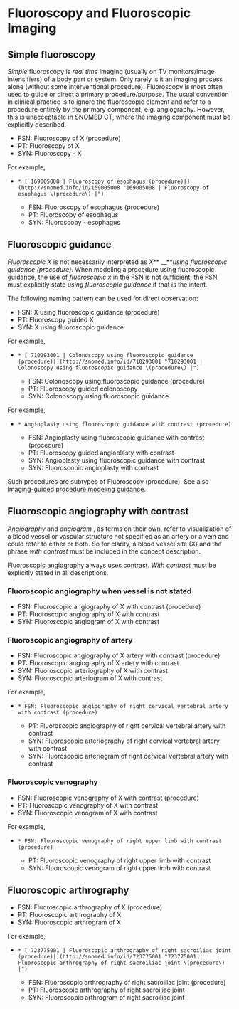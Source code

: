 # Fluoroscopy and Fluoroscopic Imaging

## Simple fluoroscopy

 _Simple_ fluoroscopy is  _real time_ imaging (usually on TV monitors/image intensifiers) of a body part or system. Only rarely is it an imaging process alone (without some interventional procedure). Fluoroscopy is most often used to guide or direct a primary procedure/purpose. The usual convention in clinical practice is to ignore the fluoroscopic element and refer to a procedure entirely by the primary component, e.g. angiography. However, this is unacceptable in SNOMED CT, where the imaging component must be explicitly described. 

  * FSN: Fluoroscopy of X (procedure)
  * PT: Fluoroscopy of X
  * SYN: Fluoroscopy - X

For example, 

  *     * [ 169005008 | Fluoroscopy of esophagus (procedure)|](http://snomed.info/id/169005008 "169005008 | Fluoroscopy of esophagus \(procedure\) |")
      * FSN: Fluoroscopy of esophagus (procedure)
      * PT: Fluoroscopy of esophagus
      * SYN: Fluoroscopy - esophagus

## Fluoroscopic guidance

 _Fluoroscopic X_ is not necessarily interpreted as _X_** __**_using fluoroscopic guidance (procedure)_. When modeling a procedure using fluoroscopic guidance, the use of _fluoroscopic x_ in the FSN is not sufficient; the FSN must explicitly state _using fluoroscopic_ _guidance_ if that is the intent.

The following naming pattern can be used for direct observation:

  * FSN: X using fluoroscopic guidance (procedure) 
  * PT: Fluoroscopy guided X 
  * SYN: X using fluoroscopic guidance

For example, 

  *     * [ 710293001 | Colonoscopy using fluoroscopic guidance (procedure)|](http://snomed.info/id/710293001 "710293001 | Colonoscopy using fluoroscopic guidance \(procedure\) |")
      * FSN: Colonoscopy using fluoroscopic guidance (procedure)
      * PT: Fluoroscopy guided colonoscopy
      * SYN: Colonoscopy using fluoroscopic guidance

For example,

  *     * Angioplasty using fluoroscopic guidance with contrast (procedure)
      * FSN: Angioplasty using fluoroscopic guidance with contrast (procedure)
      * PT: Fluoroscopy guided angioplasty with contrast
      * SYN: Angioplasty using fluoroscopic guidance with contrast
      * SYN: Fluoroscopic angioplasty with contrast

Such procedures are subtypes of Fluoroscopy (procedure). See also [Imaging-guided procedure modeling guidance](https://confluence.ihtsdotools.org/display/WIPEG/Imaging-guided+procedures). 

## Fluoroscopic angiography with contrast

 _Angiography_ and _angiogram_ , as terms on their own, refer to visualization of a blood vessel or vascular structure not specified as an artery or a vein and could refer to either or both. So for clarity, a blood vessel site (X) and the phrase _with_ _contrast_ must be included in the concept description.

Fluoroscopic angiography always uses contrast. _With contrast_ must be explicitly stated in all descriptions.

### Fluoroscopic angiography when vessel is not stated

  * FSN: Fluoroscopic angiography of X with contrast (procedure)
  * PT: Fluoroscopic angiography of X with contrast
  * SYN: Fluoroscopic angiogram of X with contrast

### Fluoroscopic angiography of artery

  * FSN: Fluoroscopic angiography of X artery with contrast (procedure)
  * PT: Fluoroscopic angiography of X artery with contrast 
  * SYN: Fluoroscopic arteriography of X with contrast 
  * SYN: Fluoroscopic arteriogram of X with contrast 

For example,

  *     * FSN: Fluoroscopic angiography of right cervical vertebral artery with contrast (procedure)
    * PT: Fluoroscopic angiography of right cervical vertebral artery with contrast 
    * SYN: Fluoroscopic arteriography of right cervical vertebral artery with contrast 
    * SYN: Fluoroscopic arteriogram of right cervical vertebral artery with contrast 

### Fluoroscopic venography

  * FSN: Fluoroscopic venography of X with contrast (procedure)
  * PT: Fluoroscopic venography of X with contrast 
  * SYN: Fluoroscopic venogram of X with contrast 

For example, 

  *     * FSN: Fluoroscopic venography of right upper limb with contrast (procedure)
    * PT: Fluoroscopic venography of right upper limb with contrast 
    * SYN: Fluoroscopic venogram of right upper limb with contrast 

## Fluoroscopic arthrography

  * FSN: Fluoroscopic arthrography of X (procedure)
  * PT: Fluoroscopic arthrography of X
  * SYN: Fluoroscopic arthrogram of X

For example,

  *     * [ 723775001 | Fluoroscopic arthrography of right sacroiliac joint (procedure)|](http://snomed.info/id/723775001 "723775001 | Fluoroscopic arthrography of right sacroiliac joint \(procedure\) |")
      * FSN: Fluoroscopic arthrography of right sacroiliac joint (procedure)
      * PT: Fluoroscopic arthrography of right sacroiliac joint
      * SYN: Fluoroscopic arthrogram of right sacroiliac joint

  

